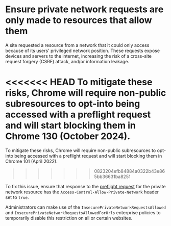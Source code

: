 # Ensure private network requests are only made to resources that allow them

A site requested a resource from a network that it could only access because of its users' privileged network position.
These requests expose devices and servers to the internet, increasing the risk of a cross-site request forgery (CSRF) attack, and/or information leakage.

<<<<<<< HEAD
To mitigate these risks, Chrome will require non-public subresources to opt-into being accessed with a preflight request and will start blocking them in Chrome 130 (October 2024).
=======
To mitigate these risks, Chrome will require non-public subresources to opt-into being accessed with a preflight request and will start blocking them in Chrome 101 (April 2022).
>>>>>>> 0823204efb84884a0322b43e865bb36631ba8251

To fix this issue, ensure that response to the [preflight request](issueCorsPreflightRequest) for the private network resource has the `Access-Control-Allow-Private-Network` header set to `true`.

Administrators can make use of the `InsecurePrivateNetworkRequestsAllowed` and `InsecurePrivateNetworkRequestsAllowedForUrls` enterprise policies to temporarily disable this restriction on all or certain websites.
